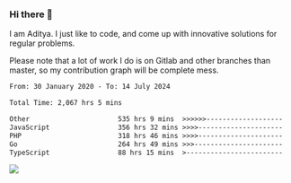 ### Hi there 👋

I am Aditya. I just like to code, and come up with innovative solutions for regular problems.

Please note that a lot of work I do is on Gitlab and other branches than master, so my contribution graph will be complete mess.

<!--START_SECTION:waka-->

```txt
From: 30 January 2020 - To: 14 July 2024

Total Time: 2,067 hrs 5 mins

Other                      535 hrs 9 mins  >>>>>>-------------------   25.89 %
JavaScript                 356 hrs 32 mins >>>>---------------------   17.25 %
PHP                        318 hrs 46 mins >>>>---------------------   15.42 %
Go                         264 hrs 49 mins >>>----------------------   12.81 %
TypeScript                 88 hrs 15 mins  >------------------------   04.27 %
```

<!--END_SECTION:waka-->

![](https://komarev.com/ghpvc/?username=BrainBuzzer)
